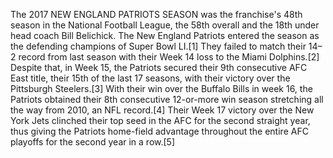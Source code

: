 The 2017 NEW ENGLAND PATRIOTS SEASON was the franchise's 48th season in the National Football League, the 58th overall and the 18th under head coach Bill Belichick. The New England Patriots entered the season as the defending champions of Super Bowl LI.[1] They failed to match their 14–2 record from last season with their Week 14 loss to the Miami Dolphins.[2] Despite that, in Week 15, the Patriots secured their 9th consecutive AFC East title, their 15th of the last 17 seasons, with their victory over the Pittsburgh Steelers.[3] With their win over the Buffalo Bills in week 16, the Patriots obtained their 8th consecutive 12-or-more win season stretching all the way from 2010, an NFL record.[4] Their Week 17 victory over the New York Jets clinched their top seed in the AFC for the second straight year, thus giving the Patriots home-field advantage throughout the entire AFC playoffs for the second year in a row.[5]
